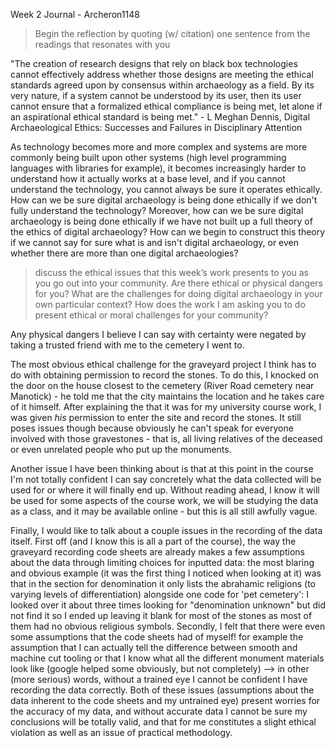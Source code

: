 Week 2 Journal - Archeron1148

>Begin the reflection by quoting (w/ citation) one sentence from the readings that resonates with you

"The creation of research designs that rely on black box technologies cannot effectively address whether those designs are meeting the ethical standards agreed upon by consensus within archaeology as a field. By its very nature, if a system cannot be understood by its user, then its user cannot ensure that a formalized ethical compliance is being met, let alone if an aspirational ethical standard is being met." - L Meghan Dennis, Digital Archaeological Ethics: Successes and Failures in Disciplinary Attention

As technology becomes more and more complex and systems are more commonly being built upon other systems (high level programming languages with libraries for example), it becomes increasingly harder to understand how it actually works at a base level, and if you cannot understand the technology, you cannot always be sure it operates ethically.
How can we be sure digital archaeology is being done ethically if we don't fully understand the technology?
Moreover, how can we be sure digital archaeology is being done ethically if we have not built up a full theory of the ethics of digital archaeology?
How can we begin to construct this theory if we cannot say for sure what is and isn't digital archaeology, or even whether there are more than one digital archaeologies?

>discuss the ethical issues that this week’s work presents to you as you go out into your community. Are there ethical or physical dangers for you? What are the challenges for doing digital archaeology in your own particular context? How does the work I am asking you to do present ethical or moral challenges for your community? 

Any physical dangers I believe I can say with certainty were negated by taking a trusted friend with me to the cemetery I went to.

The most obvious ethical challenge for the graveyard project I think has to do with obtaining permission to record the stones. To do this, I knocked on the door on the house closest to the cemetery (River Road cemetery near Manotick) - he told me that the city maintains the location and he takes care of it himself. After explaining the that it was for my university course work, I was given *his* permission to enter the site and record the stones. It still poses issues though because obviously he can't speak for everyone involved with those gravestones - that is, all living relatives of the deceased or even unrelated people who put up the monuments.

Another issue I have been thinking about is that at this point in the course I'm not totally confident I can say concretely what the data collected will be used for or where it will finally end up. Without reading ahead, I know it will be used for some aspects of the course work, we will be studying the data as a class, and it may be available online - but this is all still awfully vague.

Finally, I would like to talk about a couple issues in the recording of the data itself.
First off (and I know this is all a part of the course), the way the graveyard recording code sheets are already makes a few assumptions about the data through limiting choices for inputted data: the most blaring and obvious example (it was the first thing I noticed when looking at it) was that in the section for denomination it only lists the abrahamic religions (to varying levels of differentiation) alongside one code for 'pet cemetery': I looked over it about three times looking for "denomination unknown" but did not find it so I ended up leaving it blank for most of the stones as most of them had no obvious religious symbols.
Secondly, I felt that there were even some assumptions that the code sheets had of myself! for example the assumption that I can actually tell the difference between smooth and machine cut tooling or that I know what all the different monument materials look like (google helped some obviously, but not completely) --> in other (more serious) words, without a trained eye I cannot be confident I have recording the data correctly.
Both of these issues (assumptions about the data inherent to the code sheets and my untrained eye) present worries for the accuracy of my data, and without accurate data I cannot be sure my conclusions will be totally valid, and that for me constitutes a slight ethical violation as well as an issue of practical methodology.


